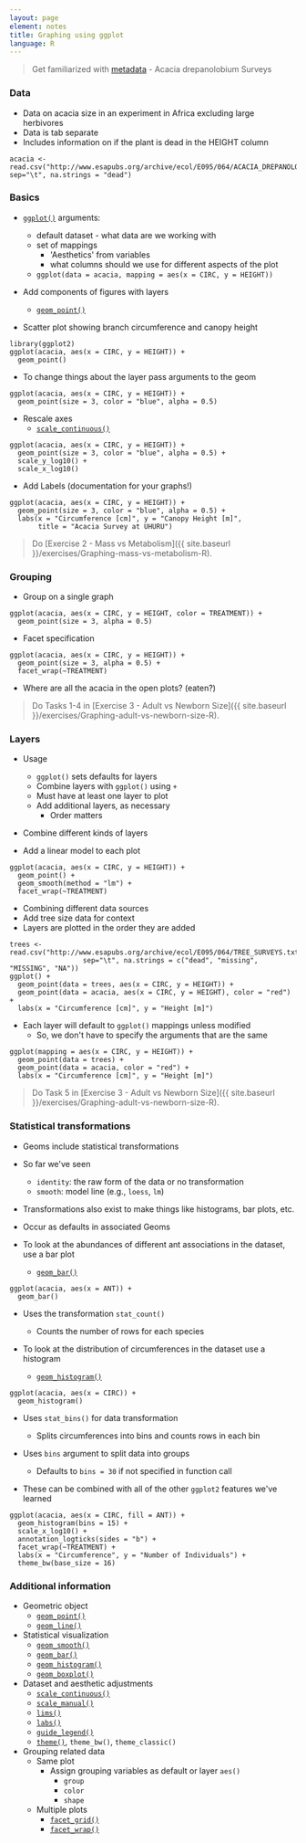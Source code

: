 ```yaml
---
layout: page
element: notes
title: Graphing using ggplot
language: R
---
```

 
> Get familiarized with [metadata](http://www.esapubs.org/archive/ecol/E095/064/metadata.php) - Acacia drepanolobium Surveys

### Data

* Data on acacia size in an experiment in Africa excluding large herbivores
* Data is tab separate
* Includes information on if the plant is dead in the HEIGHT column

```
acacia <- read.csv("http://www.esapubs.org/archive/ecol/E095/064/ACACIA_DREPANOLOBIUM_SURVEY.txt", sep="\t", na.strings = "dead")
```

### Basics

* [`ggplot()`](http://docs.ggplot2.org/current/ggplot.html) arguments:
    * default dataset - what data are we working with
    * set of mappings
        * 'Aesthetics' from variables
		* what columns should we use for different aspects of the plot
    * `ggplot(data = acacia, mapping = aes(x = CIRC, y = HEIGHT))`

* Add components of figures with layers
    * [`geom_point()`](http://docs.ggplot2.org/current/geom_point.html)

* Scatter plot showing branch circumference and canopy height

```
library(ggplot2)
ggplot(acacia, aes(x = CIRC, y = HEIGHT)) +
  geom_point()
```

* To change things about the layer pass arguments to the geom

```
ggplot(acacia, aes(x = CIRC, y = HEIGHT)) +
  geom_point(size = 3, color = "blue", alpha = 0.5)
```

* Rescale axes
    * [`scale_continuous()`](http://docs.ggplot2.org/current/scale_continuous.html)

```
ggplot(acacia, aes(x = CIRC, y = HEIGHT)) +
  geom_point(size = 3, color = "blue", alpha = 0.5) +
  scale_y_log10() +
  scale_x_log10()
```

* Add Labels (documentation for your graphs!)

```
ggplot(acacia, aes(x = CIRC, y = HEIGHT)) +
  geom_point(size = 3, color = "blue", alpha = 0.5) +
  labs(x = "Circumference [cm]", y = "Canopy Height [m]",
       title = "Acacia Survey at UHURU")
```

> Do [Exercise 2 - Mass vs Metabolism]({{ site.baseurl }}/exercises/Graphing-mass-vs-metabolism-R).

### Grouping

* Group on a single graph

```
ggplot(acacia, aes(x = CIRC, y = HEIGHT, color = TREATMENT)) +
  geom_point(size = 3, alpha = 0.5)
```

* Facet specification

```
ggplot(acacia, aes(x = CIRC, y = HEIGHT)) +
  geom_point(size = 3, alpha = 0.5) +
  facet_wrap(~TREATMENT)
```

* Where are all the acacia in the open plots? (eaten?)

> Do Tasks 1-4 in [Exercise 3 - Adult vs Newborn Size]({{ site.baseurl }}/exercises/Graphing-adult-vs-newborn-size-R).

### Layers

* Usage
    * `ggplot()` sets defaults for layers
    * Combine layers with `ggplot()` using `+`
    * Must have at least one layer to plot
    * Add additional layers, as necessary
        * Order matters

* Combine different kinds of layers
* Add a linear model to each plot

```
ggplot(acacia, aes(x = CIRC, y = HEIGHT)) +
  geom_point() +
  geom_smooth(method = "lm") +
  facet_wrap(~TREATMENT)
```

* Combining different data sources
* Add tree size data for context
* Layers are plotted in the order they are added

```
trees <- read.csv("http://www.esapubs.org/archive/ecol/E095/064/TREE_SURVEYS.txt",
                  sep="\t", na.strings = c("dead", "missing", "MISSING", "NA"))
ggplot() +
  geom_point(data = trees, aes(x = CIRC, y = HEIGHT)) +
  geom_point(data = acacia, aes(x = CIRC, y = HEIGHT), color = "red") +
  labs(x = "Circumference [cm]", y = "Height [m]")
```

* Each layer will default to `ggplot()` mappings unless modified
    * So, we don't have to specify the arguments that are the same

```
ggplot(mapping = aes(x = CIRC, y = HEIGHT)) +
  geom_point(data = trees) +
  geom_point(data = acacia, color = "red") +
  labs(x = "Circumference [cm]", y = "Height [m]")
```

> Do Task 5 in [Exercise 3 - Adult vs Newborn Size]({{ site.baseurl }}/exercises/Graphing-adult-vs-newborn-size-R).

### Statistical transformations

* Geoms include statistical transformations
* So far we've seen
    * `identity`: the raw form of the data or no transformation
    * `smooth`: model line (e.g., `loess`, `lm`)
* Transformations also exist to make things like histograms, bar plots, etc.
* Occur as defaults in associated Geoms

* To look at the abundances of different ant associations in the dataset, use a
bar plot
    * [`geom_bar()`](http://docs.ggplot2.org/current/geom_bar.html)

```
ggplot(acacia, aes(x = ANT)) + 
  geom_bar()
```

* Uses the transformation `stat_count()`
    * Counts the number of rows for each species

* To look at the distribution of circumferences in the dataset use a histogram
    * [`geom_histogram()`](http://docs.ggplot2.org/current/geom_histogram.html)

```
ggplot(acacia, aes(x = CIRC)) +
  geom_histogram()
```

* Uses `stat_bins()` for data transformation
    * Splits circumferences into bins and counts rows in each bin
* Uses `bins` argument to split data into groups
    * Defaults to `bins = 30` if not specified in function call

* These can be combined with all of the other `ggplot2` features we've learned

```
ggplot(acacia, aes(x = CIRC, fill = ANT)) +
  geom_histogram(bins = 15) +
  scale_x_log10() +
  annotation_logticks(sides = "b") +
  facet_wrap(~TREATMENT) +
  labs(x = "Circumference", y = "Number of Individuals") +
  theme_bw(base_size = 16)
```

### Additional information

* Geometric object
    * [`geom_point()`](http://docs.ggplot2.org/current/geom_point.html)
    * [`geom_line()`](http://docs.ggplot2.org/current/geom_path.html)
* Statistical visualization
    * [`geom_smooth()`](http://docs.ggplot2.org/current/geom_smooth.html)
    * [`geom_bar()`](http://docs.ggplot2.org/current/geom_bar.html)
    * [`geom_histogram()`](http://docs.ggplot2.org/current/geom_histogram.html)
    * [`geom_boxplot()`](http://docs.ggplot2.org/current/geom_boxplot.html)
* Dataset and aesthetic adjustments
    * [`scale_continuous()`](http://docs.ggplot2.org/current/scale_continuous.html)
    * [`scale_manual()`](http://docs.ggplot2.org/current/scale_manual.html)
    * [`lims()`](http://docs.ggplot2.org/current/lims.html)
    * [`labs()`](http://docs.ggplot2.org/current/labs.html)
    * [`guide_legend()`](http://docs.ggplot2.org/current/guide_legend.html)
    * [`theme()`](http://docs.ggplot2.org/current/theme.html), `theme_bw()`, `theme_classic()`
* Grouping related data
    * Same plot
        * Assign grouping variables as default or layer `aes()`
            * `group`
            * `color`
            * `shape`
    * Multiple plots
        * [`facet_grid()`](http://docs.ggplot2.org/current/facet_grid.html)
        * [`facet_wrap()`](http://docs.ggplot2.org/current/facet_wrap.html)
